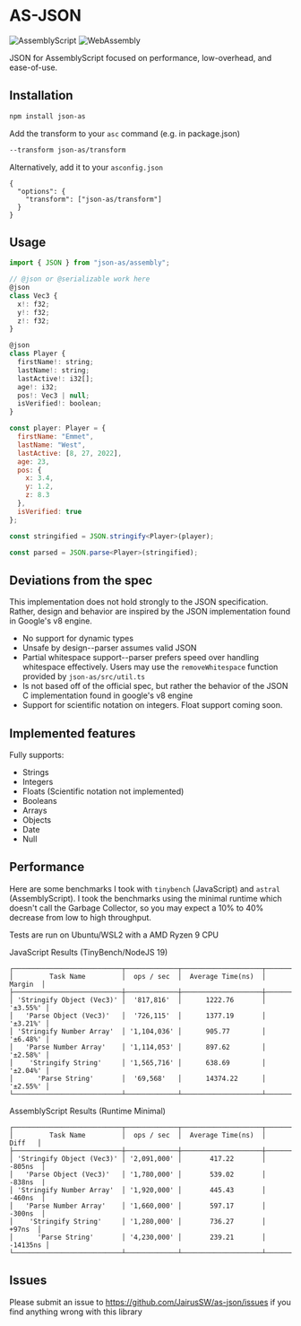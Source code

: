 # AS-JSON

![AssemblyScript](https://img.shields.io/badge/AssemblyScript-blue)
![WebAssembly](https://img.shields.io/badge/WebAssemby-purple)

JSON for AssemblyScript focused on performance, low-overhead, and ease-of-use.

## Installation

```bash
npm install json-as
```

Add the transform to your `asc` command (e.g. in package.json)

```bash
--transform json-as/transform
```

Alternatively, add it to your `asconfig.json`

```
{
  "options": {
    "transform": ["json-as/transform"]
  }
}
```

## Usage

```js
import { JSON } from "json-as/assembly";

// @json or @serializable work here
@json
class Vec3 {
  x!: f32;
  y!: f32;
  z!: f32;
}

@json
class Player {
  firstName!: string;
  lastName!: string;
  lastActive!: i32[];
  age!: i32;
  pos!: Vec3 | null;
  isVerified!: boolean;
}

const player: Player = {
  firstName: "Emmet",
  lastName: "West",
  lastActive: [8, 27, 2022],
  age: 23,
  pos: {
    x: 3.4,
    y: 1.2,
    z: 8.3
  },
  isVerified: true
};

const stringified = JSON.stringify<Player>(player);

const parsed = JSON.parse<Player>(stringified);
```

## Deviations from the spec

This implementation does not hold strongly to the JSON specification. Rather, design and behavior are inspired by the JSON implementation found in Google's v8 engine.

- No support for dynamic types
- Unsafe by design--parser assumes valid JSON
- Partial whitespace support--parser prefers speed over handling whitespace effectively. Users may use the `removeWhitespace` function provided by `json-as/src/util.ts`
- Is not based off of the official spec, but rather the behavior of the JSON C implementation found in google's v8 engine
- Support for scientific notation on integers. Float support coming soon.

## Implemented features

Fully supports:

- Strings
- Integers
- Floats (Scientific notation not implemented)
- Booleans
- Arrays
- Objects
- Date
- Null

## Performance

Here are some benchmarks I took with `tinybench` (JavaScript) and `astral` (AssemblyScript).
I took the benchmarks using the minimal runtime which doesn't call the Garbage Collector, so you may expect a 10% to 40% decrease from low to high throughput.

Tests are run on Ubuntu/WSL2 with a AMD Ryzen 9 CPU

JavaScript Results (TinyBench/NodeJS 19)
```
┌───────────────────────────┬─────────────┬────────────────────┬──────────┐
│         Task Name         │  ops / sec  │  Average Time(ns)  │  Margin  │
├───────────────────────────┼─────────────┼────────────────────┼──────────┤
│ 'Stringify Object (Vec3)' │  '817,816'  │      1222.76       │ '±3.55%' │
│   'Parse Object (Vec3)'   │  '726,115'  │      1377.19       │ '±3.21%' │
│ 'Stringify Number Array'  │ '1,104,036' │      905.77        │ '±6.48%' │
│   'Parse Number Array'    │ '1,114,053' │      897.62        │ '±2.58%' │
│    'Stringify String'     │ '1,565,716' │      638.69        │ '±2.04%' │
│      'Parse String'       │  '69,568'   │      14374.22      │ '±2.55%' │
└───────────────────────────┴─────────────┴────────────────────┴──────────┘
```

AssemblyScript Results (Runtime Minimal)
```
┌───────────────────────────┬─────────────┬────────────────────┬──────────┐
│         Task Name         │  ops / sec  │  Average Time(ns)  │   Diff   │
├───────────────────────────┼─────────────┼────────────────────┼──────────┤
│ 'Stringify Object (Vec3)' │ '2,091,000' │       417.22       │  -805ns  │
│   'Parse Object (Vec3)'   │ '1,780,000' │       539.02       │  -838ns  |
│ 'Stringify Number Array'  │ '1,920,000' │       445.43       │  -460ns  │
│   'Parse Number Array'    │ '1,660,000' │       597.17       │  -300ns  │
│    'Stringify String'     │ '1,280,000' │       736.27       │   +97ns  │
│      'Parse String'       │ '4,230,000' │       239.21       │ -14135ns │
└───────────────────────────┴─────────────┴────────────────────┴──────────┘
```

## Issues

Please submit an issue to https://github.com/JairusSW/as-json/issues if you find anything wrong with this library

